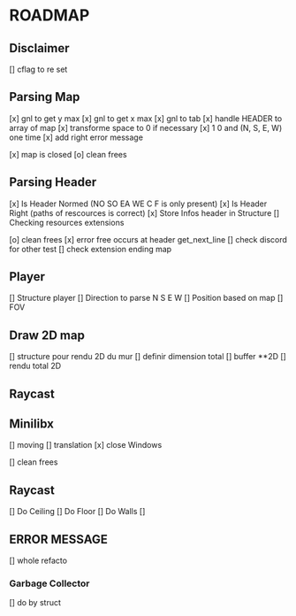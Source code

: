 # ROADMAP

## Disclaimer
[] cflag to re set

## Parsing Map
[x] gnl to get y max
[x] gnl to get x max
[x] gnl to tab
[x] handle HEADER to array of map
[x] transforme space to 0 if necessary
[x] 1 0 and (N, S, E, W) one time
[x] add right error message

[x] map is closed
[o] clean frees

## Parsing Header
[x] Is Header Normed (NO SO EA WE C F is only present)
[x] Is Header Right (paths of rescources is correct)
[x] Store Infos header in Structure
[] Checking resources extensions

[o] clean frees
	[x] error free occurs at header get_next_line
[] check discord for other test
[] check extension ending map

## Player
[] Structure player
[] Direction to parse N S E W
[] Position based on map
[] FOV


## Draw 2D map
[] structure pour rendu 2D du mur
[] definir dimension total
[] buffer **2D
[] rendu total 2D

## Raycast


## Minilibx
[] moving
[] translation
[x] close Windows

[] clean frees

## Raycast
[] Do Ceiling
[] Do Floor
[] Do Walls
[]

## ERROR MESSAGE
[] whole refacto

### Garbage Collector
[] do by struct




